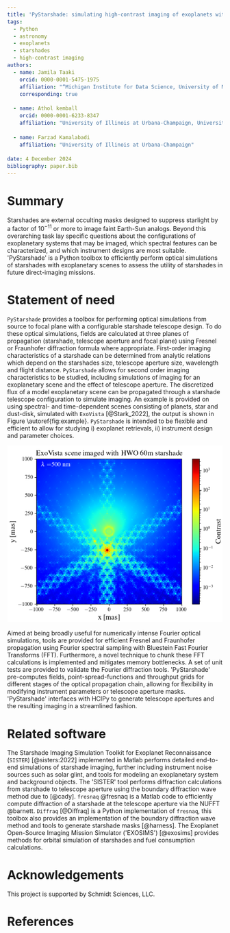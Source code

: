 ```yaml
---
title: 'PyStarshade: simulating high-contrast imaging of exoplanets with starshades'
tags:
  - Python
  - astronomy
  - exoplanets
  - starshades
  - high-contrast imaging
authors:
  - name: Jamila Taaki
    orcid: 0000-0001-5475-1975
    affiliation: "“Michigan Institute for Data Science, University of Michigan”" 
    corresponding: true

  - name: Athol kemball
    orcid: 0000-0001-6233-8347
    affiliation: "University of Illinois at Urbana-Champaign, University of the Witwatersrand" 

  - name: Farzad Kamalabadi
    affiliation: "University of Illinois at Urbana-Champaign"

date: 4 December 2024
bibliography: paper.bib
---
```


# Summary


Starshades are external occulting masks designed to suppress starlight by a factor of $10^{-11}$ or more to image faint Earth-Sun analogs. Beyond this overarching task lay specific questions about the configurations of exoplanetary systems that may be imaged, which spectral features can be characterized, and which instrument designs are most suitable. 'PyStarshade' is a Python toolbox to efficiently perform optical simulations of starshades with exoplanetary scenes to assess the utility of starshades in future direct-imaging missions.

# Statement of need
`PyStarshade` provides a toolbox for performing optical simulations from source to focal plane with a configurable starshade telescope design. To do these optical simulations, fields are calculated at three planes of propagation (starshade, telescope aperture and focal plane) using Fresnel or Fraunhofer diffraction formula where appropriate. First-order imaging characteristics of a starshade can be determined from analytic relations which depend on the starshades size, telescope aperture size, wavelength and flight distance. `PyStarshade` allows for second order imaging characteristics to be studied, including simulations of imaging for an exoplanetary scene and the effect of telescope aperture. The discretized flux of a model exoplanetary scene can be propagated through a starshade telescope configuration to simulate imaging. An example is provided on using spectral- and time-dependent scenes consisting of planets, star and dust-disk, simulated with `ExoVista` [@Stark_2022], the output is shown in Figure \autoref{fig:example}. `PyStarshade` is intended to be flexible and efficient to allow for studying i) exoplanet retrievals, ii) instrument design and parameter choices.

![Simulated imaging of a synthetic exoscene (ExoVista) with three visible exoplanets at a wavelength of 500 nm. A 60 m starshade configuration and a 6m segmented pupil was used for this example. \label{fig:example}](exo_scene.png)

Aimed at being broadly useful for numerically intense Fourier optical simulations, tools are provided for efficient Fresnel and Fraunhofer propagation using Fourier spectral sampling with Bluestein Fast Fourier Transforms (FFT). Furthermore, a novel technique to chunk these FFT calculations is implemented and mitigates memory bottlenecks. A set of unit tests are provided to validate the Fourier diffraction tools. 'PyStarshade' pre-computes fields, point-spread-functions and throughput grids for different stages of the optical propagation chain, allowing for flexibility in modifying instrument parameters or telescope aperture masks. 'PyStarshade' interfaces with HCIPy to generate telescope apertures and the resulting imaging in a streamlined fashion. 

# Related software
The Starshade Imaging Simulation Toolkit for Exoplanet Reconnaissance (`SISTER`) [@sisters:2022] implemented in Matlab performs detailed end-to-end simulations of starshade imaging, further including instrument noise sources such as solar glint, and tools for modeling an exoplanetary system and background objects. The 'SISTER' tool performs diffraction calculations from starshade to telescope aperture using the boundary diffraction wave method due to [@cady]. `fresnaq` @fresnaq is a Matlab code to efficiently compute diffraction of a starshade at the telescope aperture via the NUFFT @barnett. `Diffraq` [@Diffraq] is a Python implementation of `fresnaq`, this toolbox also provides an implementation of the boundary diffraction wave method and tools to generate starshade masks [@harness].  The Exoplanet
Open-Source Imaging Mission Simulator ('EXOSIMS') [@exosims] provides methods for orbital simulation of starshades and fuel consumption calculations.

# Acknowledgements

This project is supported by Schmidt Sciences, LLC.

# References

